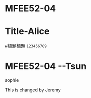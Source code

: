 # MFEE52-04
<h1>Title-Alice</h1>



#標題標題
```123456789```
# MFEE52-04 --Tsun
sophie

This is changed by Jeremy
